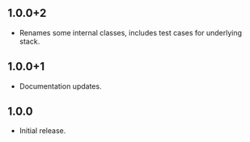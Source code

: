 ## 1.0.0+2

* Renames some internal classes, includes test cases for underlying stack.
## 1.0.0+1

* Documentation updates.
## 1.0.0

* Initial release.
